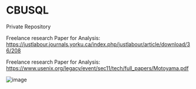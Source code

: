 # CBUSQL
Private Repository


Freelance research Paper for Analysis:
https://justlabour.journals.yorku.ca/index.php/justlabour/article/download/36/208

Freelance research Paper for Analysis:
https://www.usenix.org/legacy/event/sec11/tech/full_papers/Motoyama.pdf


![image](https://user-images.githubusercontent.com/46024706/160690516-180c90b9-a509-4207-8bee-6230b5c06558.png)
